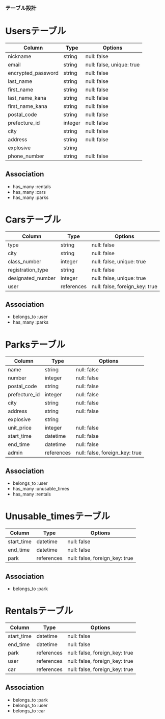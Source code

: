 ### テーブル設計

# Usersテーブル

|Column             |Type    |Options                        |
|-------------------|--------|-------------------------------|
|nickname           |string  |null: false                    |
|email              |string  |null: false, unique: true      |
|encrypted_password |string  |null: false                    |
|last_name          |string  |null: false                    |
|first_name         |string  |null: false                    |
|last_name_kana     |string  |null: false                    |
|first_name_kana    |string  |null: false                    |
|postal_code        |string  |null: false                    |
|prefecture_id      |integer |null: false                    |
|city               |string  |null: false                    |
|address            |string  |null: false                    |
|explosive          |string  |                               |
|phone_number       |string  |null: false                    |

## Association
- has_many :rentals
- has_many :cars
- has_many :parks

# Carsテーブル

|Column             |Type           |Options                        |
|-------------------|---------------|-------------------------------|
|type               |string         |null: false                    |
|city               |string         |null: false                    |
|class_number       |integer        |null: false, unique: true      |
|registration_type  |string         |null: false                    |
|designated_number  |integer        |null: false, unique: true      |
|user               |references     |null: false, foreign_key: true |

## Association
- belongs_to :user
- has_many :parks

# Parksテーブル

|Column             |Type           |Options                        |
|-------------------|---------------|-------------------------------|
|name               |string         |null: false                    |
|number             |integer        |null: false                    |
|postal_code        |string         |null: false                    |
|prefecture_id      |integer        |null: false                    |
|city               |string         |null: false                    |
|address            |string         |null: false                    |
|explosive          |string         |                               |
|unit_price         |integer        |null: false                    |
|start_time         |datetime       |null: false                    |
|end_time           |datetime       |null: false                    |
|admin              |references     |null: false, foreign_key: true |

## Association
- belongs_to :user
- has_many :unusable_times
- has_many :rentals

# Unusable_timesテーブル

|Column             |Type           |Options                        |
|-------------------|---------------|-------------------------------|
|start_time         |datetime       |null: false                    |
|end_time           |datetime       |null: false                    |
|park               |references     |null: false, foreign_key: true |

## Association
- belongs_to :park

# Rentalsテーブル

|Column             |Type           |Options                        |
|-------------------|---------------|-------------------------------|
|start_time         |datetime       |null: false                    |
|end_time           |datetime       |null: false                    |
|park               |references     |null: false, foreign_key: true |
|user               |references     |null: false, foreign_key: true |
|car                |references     |null: false, foreign_key: true |

## Association
- belongs_to :park
- belongs_to :user
- belongs_to :car